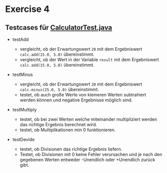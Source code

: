 # Exercise 4

## Testcases für [CalculatorTest.java](CalculatorTest.java)

- testAdd
  - vergleicht, ob der Erwartungswert ```20``` mit dem Ergebniswert ```calc.add(15.0, 5.0)``` übereinstimmt.
  - vergleicht, ob der Wert in der Variable ```result``` mit dem Ergebniswert ```calc.add(15.0, 5.0)``` übereinstimmt.

- testMinus
  - vergleicht, ob der Erwartungswert ```20``` mit dem Ergebniswert ```calc.minus(25.0, 5.0)``` übereinstimmt.
  - testet, ob auch große Werte von kleineren Werten subtrahiert werden können und negative Ergebnisse möglich sind.

- testMultiply
  - testet, ob bei zwei Werten welche miteinander multipliziert werden das richtige Ergebnis berechnet wird.
  - testet, ob Multiplikationen min 0 funktionieren.

- testDevide
  - testet, ob Divisionen das richtige Ergebnis liefern.
  - Testet, ob Divisionen mit 0 keine Fehler verursachen und je nach den gegebenen Werten entweder -Unendlich 
    oder +Unendlich zurück gibt.